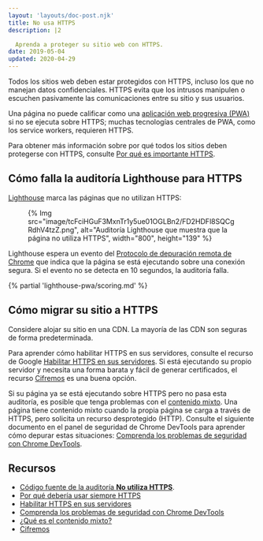 ```yaml
---
layout: 'layouts/doc-post.njk'
title: No usa HTTPS
description: |2

  Aprenda a proteger su sitio web con HTTPS.
date: 2019-05-04
updated: 2020-04-29
---
```


Todos los sitios web deben estar protegidos con HTTPS, incluso los que no manejan datos confidenciales. HTTPS evita que los intrusos manipulen o escuchen pasivamente las comunicaciones entre su sitio y sus usuarios.

Una página no puede calificar como una [aplicación web progresiva (PWA)](/es/docs/lighthouse/pwa/#instalable) si no se ejecuta sobre HTTPS; muchas tecnologías centrales de PWA, como los service workers, requieren HTTPS.

Para obtener más información sobre por qué todos los sitios deben protegerse con HTTPS, consulte [Por qué es importante HTTPS](https://web.dev/why-https-matters/).

## Cómo falla la auditoría Lighthouse para HTTPS

[Lighthouse](https://developers.google.com/web/tools/lighthouse/) marca las páginas que no utilizan HTTPS:

<figure>{% Img src="image/tcFciHGuF3MxnTr1y5ue01OGLBn2/FD2HDFl8SQCgRdhV4tzZ.png", alt="Auditoría Lighthouse que muestra que la página no utiliza HTTPS", width="800", height="139" %}</figure>

Lighthouse espera un evento del [Protocolo de depuración remota de Chrome](https://github.com/ChromeDevTools/devtools-protocol) que indica que la página se está ejecutando sobre una conexión segura. Si el evento no se detecta en 10 segundos, la auditoría falla.

{% partial 'lighthouse-pwa/scoring.md' %}

## Cómo migrar su sitio a HTTPS

Considere alojar su sitio en una CDN. La mayoría de las CDN son seguras de forma predeterminada.

Para aprender cómo habilitar HTTPS en sus servidores, consulte el recurso de Google [Habilitar HTTPS en sus servidores](https://developers.google.com/web/fundamentals/security/encrypt-in-transit/enable-https). Si está ejecutando su propio servidor y necesita una forma barata y fácil de generar certificados, el recurso [Cifremos](https://letsencrypt.org/) es una buena opción.

Si su página ya se está ejecutando sobre HTTPS pero no pasa esta auditoría, es posible que tenga problemas con el [contenido mixto](https://developers.google.com/web/fundamentals/security/prevent-mixed-content/what-is-mixed-content). Una página tiene contenido mixto cuando la propia página se carga a través de HTTPS, pero solicita un recurso desprotegido (HTTP). Consulte el siguiente documento en el panel de seguridad de Chrome DevTools para aprender cómo depurar estas situaciones: [Comprenda los problemas de seguridad con Chrome DevTools](https://developers.google.com/web/tools/chrome-devtools/debug/security).

## Recursos

- [Código fuente de la auditoría **No utiliza HTTPS**](https://github.com/GoogleChrome/lighthouse/blob/master/lighthouse-core/audits/is-on-https.js).
- [Por qué debería usar siempre HTTPS](https://developers.google.com/web/fundamentals/security/encrypt-in-transit/why-https)
- [Habilitar HTTPS en sus servidores](https://developers.google.com/web/fundamentals/security/encrypt-in-transit/enable-https)
- [Comprenda los problemas de seguridad con Chrome DevTools](https://developers.google.com/web/tools/chrome-devtools/debug/security)
- [¿Qué es el contenido mixto?](https://developers.google.com/web/fundamentals/security/prevent-mixed-content/what-is-mixed-content)
- [Cifremos](https://letsencrypt.org/)
